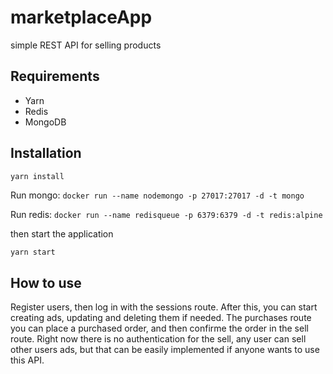 # marketplaceApp
simple REST API for selling products

## Requirements

- Yarn
- Redis
- MongoDB

## Installation

```sh
yarn install
```

Run mongo:
`docker run --name nodemongo -p 27017:27017 -d -t mongo`

Run redis:
`docker run --name redisqueue -p 6379:6379 -d -t redis:alpine`

then start the application

`yarn start`

## How to use

Register users, then log in with the sessions route. After this, you can start creating ads, updating and deleting them if needed.
The purchases route you can place a purchased order, and then confirme the order in the sell route. Right now there is no authentication for the sell, any user can sell other users ads, but that can be easily implemented if anyone wants to use this API.